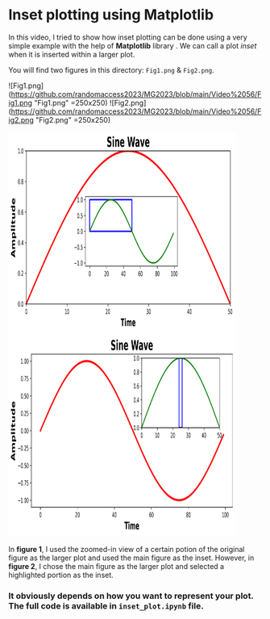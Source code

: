 # Inset plotting using Matplotlib

In this video, I tried to show how inset plotting can be done using a very simple example with the help of __Matplotlib__ library . We can call a plot _inset_ when it is inserted within a larger plot.

You will find two figures in this directory: `Fig1.png` & `Fig2.png`.

![Fig1.png](https://github.com/randomaccess2023/MG2023/blob/main/Video%2056/Fig1.png "Fig1.png" =250x250)
![Fig2.png](https://github.com/randomaccess2023/MG2023/blob/main/Video%2056/Fig2.png "Fig2.png" =250x250)

<img src="Fig1.png" width="450" height="400"><img src="Fig2.png" width="450" height="400">

In __figure 1__, I used the zoomed-in view of a certain potion of the original figure as the larger plot and used the main figure as the inset. However, in __figure 2__, I chose the main figure as the larger plot and selected a highlighted portion as the inset.

### It obviously depends on how you want to represent your plot. The full code is available in `inset_plot.ipynb` file. 
